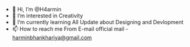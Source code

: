 - 👋 Hi, I’m @H4armin
- 👀 I’m interested in Creativity
- 🌱 I’m currently learning All Update about Designing and Devlopment
- 📫 How to reach me From E-mail 
official mail - harminbhankhariya@gmail.com

<!---
H4armin/H4armin is a ✨ special ✨ repository because its `README.md` (this file) appears on your GitHub profile.
You can click the Preview link to take a look at your changes.
--->
